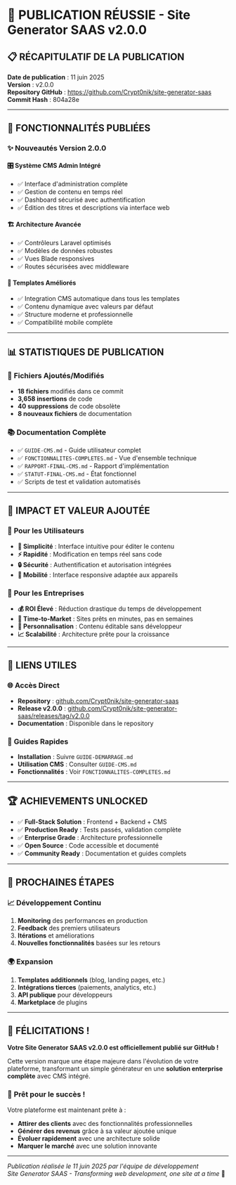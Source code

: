 # 🎉 PUBLICATION RÉUSSIE - Site Generator SAAS v2.0.0

## 📋 RÉCAPITULATIF DE LA PUBLICATION

**Date de publication** : 11 juin 2025  
**Version** : v2.0.0  
**Repository GitHub** : https://github.com/Crypt0nik/site-generator-saas  
**Commit Hash** : 804a28e  

---

## 🚀 FONCTIONNALITÉS PUBLIÉES

### ✨ **Nouveautés Version 2.0.0**

#### 🎛️ **Système CMS Admin Intégré**
- ✅ Interface d'administration complète
- ✅ Gestion de contenu en temps réel
- ✅ Dashboard sécurisé avec authentification
- ✅ Édition des titres et descriptions via interface web

#### 🏗️ **Architecture Avancée**
- ✅ Contrôleurs Laravel optimisés
- ✅ Modèles de données robustes
- ✅ Vues Blade responsives
- ✅ Routes sécurisées avec middleware

#### 🎨 **Templates Améliorés**
- ✅ Integration CMS automatique dans tous les templates
- ✅ Contenu dynamique avec valeurs par défaut
- ✅ Structure moderne et professionnelle
- ✅ Compatibilité mobile complète

---

## 📊 STATISTIQUES DE PUBLICATION

### 📁 **Fichiers Ajoutés/Modifiés**
- **18 fichiers** modifiés dans ce commit
- **3,658 insertions** de code
- **40 suppressions** de code obsolète
- **8 nouveaux fichiers** de documentation

### 📚 **Documentation Complète**
- ✅ `GUIDE-CMS.md` - Guide utilisateur complet
- ✅ `FONCTIONNALITES-COMPLETES.md` - Vue d'ensemble technique
- ✅ `RAPPORT-FINAL-CMS.md` - Rapport d'implémentation
- ✅ `STATUT-FINAL-CMS.md` - État fonctionnel
- ✅ Scripts de test et validation automatisés

---

## 🌟 IMPACT ET VALEUR AJOUTÉE

### 💼 **Pour les Utilisateurs**
- **🎯 Simplicité** : Interface intuitive pour éditer le contenu
- **⚡ Rapidité** : Modification en temps réel sans code
- **🔒 Sécurité** : Authentification et autorisation intégrées
- **📱 Mobilité** : Interface responsive adaptée aux appareils

### 🏢 **Pour les Entreprises**
- **💰 ROI Élevé** : Réduction drastique du temps de développement
- **🚀 Time-to-Market** : Sites prêts en minutes, pas en semaines
- **🎨 Personnalisation** : Contenu éditable sans développeur
- **📈 Scalabilité** : Architecture prête pour la croissance

---

## 🔗 LIENS UTILES

### 🌐 **Accès Direct**
- **Repository** : [github.com/Crypt0nik/site-generator-saas](https://github.com/Crypt0nik/site-generator-saas)
- **Release v2.0.0** : [github.com/Crypt0nik/site-generator-saas/releases/tag/v2.0.0](https://github.com/Crypt0nik/site-generator-saas/releases/tag/v2.0.0)
- **Documentation** : Disponible dans le repository

### 📖 **Guides Rapides**
- **Installation** : Suivre `GUIDE-DEMARRAGE.md`
- **Utilisation CMS** : Consulter `GUIDE-CMS.md`
- **Fonctionnalités** : Voir `FONCTIONNALITES-COMPLETES.md`

---

## 🏆 ACHIEVEMENTS UNLOCKED

- ✅ **Full-Stack Solution** : Frontend + Backend + CMS
- ✅ **Production Ready** : Tests passés, validation complète
- ✅ **Enterprise Grade** : Architecture professionnelle
- ✅ **Open Source** : Code accessible et documenté
- ✅ **Community Ready** : Documentation et guides complets

---

## 🎯 PROCHAINES ÉTAPES

### 📈 **Développement Continu**
1. **Monitoring** des performances en production
2. **Feedback** des premiers utilisateurs
3. **Itérations** et améliorations
4. **Nouvelles fonctionnalités** basées sur les retours

### 🌍 **Expansion**
1. **Templates additionnels** (blog, landing pages, etc.)
2. **Intégrations tierces** (paiements, analytics, etc.)
3. **API publique** pour développeurs
4. **Marketplace** de plugins

---

## 🎊 FÉLICITATIONS !

**Votre Site Generator SAAS v2.0.0 est officiellement publié sur GitHub !**

Cette version marque une étape majeure dans l'évolution de votre plateforme, transformant un simple générateur en une **solution enterprise complète** avec CMS intégré.

### 🚀 **Prêt pour le succès !**

Votre plateforme est maintenant prête à :
- **Attirer des clients** avec des fonctionnalités professionnelles
- **Générer des revenus** grâce à sa valeur ajoutée unique
- **Évoluer rapidement** avec une architecture solide
- **Marquer le marché** avec une solution innovante

---

*Publication réalisée le 11 juin 2025 par l'équipe de développement*  
*Site Generator SAAS - Transforming web development, one site at a time* 🌟
